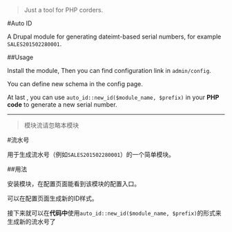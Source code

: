 
> Just a tool for PHP corders.

#Auto ID

A Drupal module for generating dateimt-based serial numbers, for example `SALES201502280001`.




##Usage

Install the module, Then you can find configuration link in `admin/config`.

You can define new schema in the config page.

At last , you can use `auto_id::new_id($module_name, $prefix)` in your **PHP code** to generate a new serial number.


---

> 模块流请忽略本模块 

#流水号

用于生成流水号（例如`SALES201502280001`）的一个简单模块。

##用法

安装模块，在配置页面能看到该模块的配置入口。

可以在配置页面生成新的ID样式。

接下来就可以在**代码中**使用`auto_id::new_id($module_name, $prefix)`的形式来生成新的流水号了
